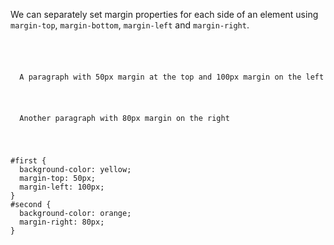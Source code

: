 We can separately set margin properties
for each side of an element using
`margin-top`, `margin-bottom`,
`margin-left` and `margin-right`.

<codeblock language="css" type="lesson">
<code>
<panel language="html">
<p id="first">
  A paragraph with 50px margin at the top and 100px margin on the left
</p>
<p id="second">
  Another paragraph with 80px margin on the right
</p>
</panel>
<panel language="css">
#first {
  background-color: yellow;
  margin-top: 50px;
  margin-left: 100px;
}
#second {
  background-color: orange;
  margin-right: 80px;
}
</panel>
</code>
</codeblock>